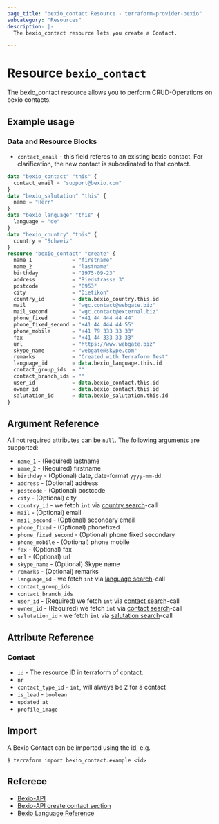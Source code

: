 ```yaml
---
page_title: "bexio_contact Resource - terraform-provider-bexio"
subcategory: "Resources"
description: |-
  The bexio_contact resource lets you create a Contact.

---
```


# Resource `bexio_contact`
The bexio_contact resource allows you to perform CRUD-Operations on bexio contacts.

## Example usage
### Data and Resource Blocks
- `contact_email` - this field referes to an existing bexio contact. For clarification, the new contact is subordinated to that contact.


```terraform
data "bexio_contact" "this" {
  contact_email = "support@bexio.com"
}
data "bexio_salutation" "this" {
  name = "Herr" 
}
data "bexio_language" "this" {
  language = "de"  
}
data "bexio_country" "this" {
  country = "Schweiz" 
}
resource "bexio_contact" "create" {
  name_1             = "firstname"
  name_2             = "lastname"
  birthday           = "1975-09-23"
  address            = "Riedstrasse 3"
  postcode           = "8953"
  city               = "Dietikon"
  country_id         = data.bexio_country.this.id
  mail               = "wgc.contact@webgate.biz"
  mail_second        = "wgc.contact@external.biz"
  phone_fixed        = "+41 44 444 44 44"
  phone_fixed_second = "+41 44 444 44 55"
  phone_mobile       = "+41 79 333 33 33"
  fax                = "+41 44 333 33 33"
  url                = "https://www.webgate.biz"
  skype_name         = "webgate@skype.com"
  remarks            = "Created with Terraform Test"
  language_id        = data.bexio_language.this.id
  contact_group_ids  = ""
  contact_branch_ids = ""
  user_id            = data.bexio_contact.this.id
  owner_id           = data.bexio_contact.this.id
  salutation_id      = data.bexio_salutation.this.id
}
```

## Argument Reference
All not required attributes can be `null`.
The following arguments are supported:

* `name_1` - (Required) lastname
* `name_2` -  (Required) firstname
* `birthday` - (Optional) date, date-format `yyyy-mm-dd`
* `address` - (Optional) address
* `postcode` - (Optional) postcode
* `city` - (Optional) city
* `country_id` - we fetch `int` via [country search](../data-sources/country.md)-call
* `mail` - (Optional) email
* `mail_second` - (Optional) secondary email
* `phone_fixed` - (Optional) phonefixed
* `phone_fixed_second` - (Optional) phone fixed secondary
* `phone_mobile` - (Optional) phone mobile
* `fax` - (Optional) fax
* `url` - (Optional) url
* `skype_name` - (Optional) Skype name
* `remarks` - (Optional) remarks
* `language_id` -  we fetch `int` via [language search](../data-sources/language.md)-call
* `contact_group_ids`
* `contact_branch_ids`
* `user_id` - (Required) we fetch `int` via [contact search](../data-sources/contact.md)-call
* `owner_id` - (Required) we fetch `int` via [contact search](../data-sources/contact.md)-call
* `salutation_id` - we fetch `int` via [salutation search](../data-sources/salutation.md)-call


## Attribute Reference
### Contact
* `id` - The resource ID in terraform of contact.
* `nr`
* `contact_type_id` - `int`, will always be 2 for a contact
* `is_lead` - `boolean`
* `updated_at`
* `profile_image`

## Import

A Bexio Contact can be imported using the id, e.g.

```
$ terraform import bexio_contact.example <id>
```

## Referece
* [Bexio-API](https://docs.bexio.com/)
* [Bexio-API create contact section](https://docs.bexio.com/#tag/Contacts/operation/v2CreateContact)
* [Bexio Language Reference](https://docs.bexio.com/#tag/Languages/operation/v2SearchLanguages)


